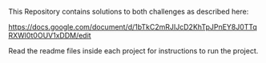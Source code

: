 This Repository contains solutions to both challenges as described here:

https://docs.google.com/document/d/1bTkC2mRJIJcD2KhTpJPnEY8J0TTqRXWl0t0OUV1xDDM/edit

Read the readme files inside each project for instructions to run the project.
